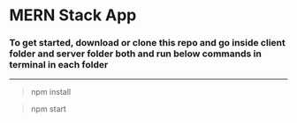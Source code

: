 # MERN Stack App

### To get started, download or clone this repo and go inside client folder and server folder both and run below commands in terminal in each folder

---

> npm install

> npm start
